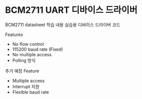 # BCM2711 UART 디바이스 드라이버
BCM2711 datasheet 학습 내용 실습용 디바이스 드라이버 코드

Features
- No flow control
- 115200 baud rate (Fixed)
- No multiple access
- Polling 방식

추가 예정 Feature
- Multiple access
- Interrupt 지원
- Flexible baud rate
